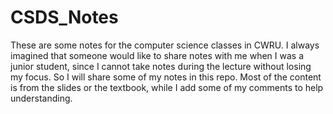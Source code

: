 # CSDS_Notes
These are some notes for the computer science classes in CWRU.
I always imagined that someone would like to share notes with me when I was a junior student, since I cannot take notes during the lecture without losing my focus. So I will share some of my notes in this repo. Most of the content is from the slides or the textbook, while I add some of my comments to help understanding.
